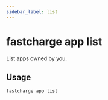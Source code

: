 ```yaml
---
sidebar_label: list
---
```


# fastcharge app list

List apps owned by you.

## Usage

```bash
fastcharge app list
```
